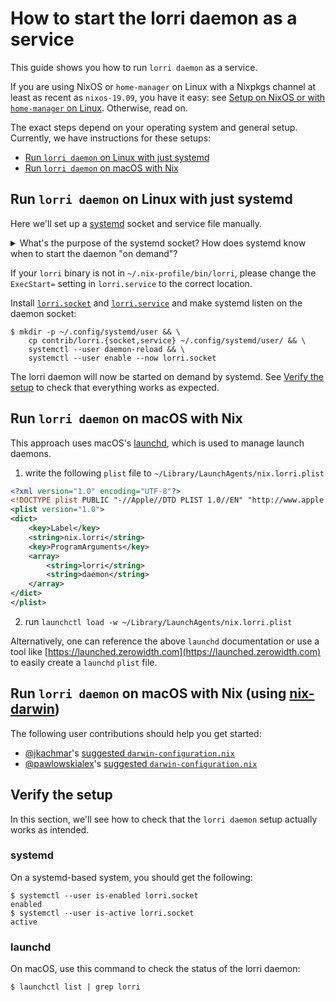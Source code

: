 # How to start the lorri daemon as a service

This guide shows you how to run `lorri daemon` as a service.

If you are using NixOS or `home-manager` on Linux with a Nixpkgs channel at
least as recent as `nixos-19.09`, you have it easy: see [Setup on NixOS or with
`home-manager` on Linux][setup-nixos-or-home-manager]. Otherwise, read on.

The exact steps depend on your operating system and general setup. Currently,
we have instructions for these setups:

- [Run `lorri daemon` on Linux with just
  systemd](#run-lorri-daemon-on-linux-with-just-systemd)
- [Run `lorri daemon` on macOS with
  Nix](#run-lorri-daemon-on-macOS-with-nix)

## Run `lorri daemon` on Linux with just systemd

Here we'll set up a [systemd] socket and service file manually.

<details>
<summary>What's the purpose of the systemd socket? How does systemd know when
to start the daemon "on demand"?</summary>
<p>lorri clients, like the `direnv` integration, talk to the daemon via a Unix
socket at a well-known location. [`lorri.socket`] tells systemd to start the
systemd service defined in [`lorri.service`] the first time a client attempts
to connect to this socket.</p>
</details>

If your `lorri` binary is not in `~/.nix-profile/bin/lorri`, please change the
`ExecStart=` setting in `lorri.service` to the correct location.

Install [`lorri.socket`] and [`lorri.service`] and make systemd listen on the
daemon socket:

```console
$ mkdir -p ~/.config/systemd/user && \
    cp contrib/lorri.{socket,service} ~/.config/systemd/user/ && \
    systemctl --user daemon-reload && \
    systemctl --user enable --now lorri.socket
```

The lorri daemon will now be started on demand by systemd. See [Verify the
setup](#verify-the-setup) to check that everything works as expected.

## Run `lorri daemon` on macOS with Nix

This approach uses macOS's [launchd](https://developer.apple.com/library/archive/documentation/MacOSX/Conceptual/BPSystemStartup/Chapters/CreatingLaunchdJobs.html), which is used to manage launch daemons.

1. write the following `plist` file to `~/Library/LaunchAgents/nix.lorri.plist`

```xml
<?xml version="1.0" encoding="UTF-8"?>
<!DOCTYPE plist PUBLIC "-//Apple//DTD PLIST 1.0//EN" "http://www.apple.com/DTDs/PropertyList-1.0.dtd">
<plist version="1.0">
<dict>
	<key>Label</key>
	<string>nix.lorri</string>
	<key>ProgramArguments</key>
	<array>
		<string>lorri</string>
		<string>daemon</string>
	</array>
</dict>
</plist>
```

2. run `launchctl load -w ~/Library/LaunchAgents/nix.lorri.plist`

Alternatively, one can reference the above `launchd` documentation or use a tool like [https://launched.zerowidth.com](https://launched.zerowidth.com) to easily create a `launchd` `plist` file.

## Run `lorri daemon` on macOS with Nix (using [nix-darwin](https://github.com/LnL7/nix-darwin))

The following user contributions should help you get started:
- [@jkachmar]'s [suggested `darwin-configuration.nix`](https://github.com/target/lorri/issues/96#issuecomment-579931485)
- [@pawlowskialex]'s [suggested `darwin-configuration.nix`](https://github.com/target/lorri/issues/96#issuecomment-545152525)

## Verify the setup

In this section, we'll see how to check that the `lorri daemon` setup actually
works as intended.

### systemd

On a systemd-based system, you should get the following:

```console
$ systemctl --user is-enabled lorri.socket
enabled
$ systemctl --user is-active lorri.socket
active
```

### launchd

On macOS, use this command to check the status of the lorri daemon:

```console
$ launchctl list | grep lorri
```

[`lorri.socket`]: ./lorri.socket
[`lorri.service`]: ./lorri.service
[@jkachmar]: https://github.com/jkachmar
[@pawlowskialex]: https://github.com/pawlowskialex
[setup-nixos-or-home-manager]: ../README.md#setup-on-nixos-or-with-home-manager-on-linux
[systemd]: https://www.freedesktop.org/wiki/Software/systemd/
